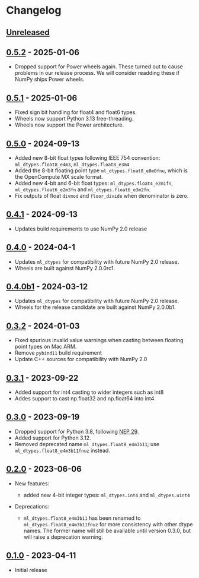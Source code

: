 # Changelog

<!--

Changelog follow the https://keepachangelog.com/ standard (at least the headers)

This allow to:

* auto-parsing release notes during the automated releases from github-action:
  https://github.com/marketplace/actions/pypi-github-auto-release
* Have clickable headers in the rendered markdown

To release a new version (e.g. from `1.0.0` -> `2.0.0`):

* Create a new `# [2.0.0] - YYYY-MM-DD` header and add the current
  `[Unreleased]` notes.
* At the end of the file:
  * Define the new link url:
  `[2.0.0]: https://github.com/jax-ml/ml_dtypes/compare/v1.0.0...v2.0.0`
  * Update the `[Unreleased]` url: `v1.0.0...HEAD` -> `v2.0.0...HEAD`

-->

## [Unreleased]

## [0.5.2] - 2025-01-06

 * Dropped support for Power wheels again. These turned out to cause problems in
   our release process. We will consider readding these if NumPy ships Power
   wheels.

## [0.5.1] - 2025-01-06

 * Fixed sign bit handling for float4 and float6 types.
 * Wheels now support Python 3.13 free-threading.
 * Wheels now support the Power architecture.

## [0.5.0] - 2024-09-13

* Added new 8-bit float types following IEEE 754 convention:
  `ml_dtypes.float8_e4m3`, `ml_dtypes.float8_e3m4`
* Added the 8-bit floating point type `ml_dtypes.float8_e8m0fnu`, which is the
  OpenCompute MX scale format.
* Added new 4-bit and 6-bit float types:
  `ml_dtypes.float4_e2m1fn`, `ml_dtypes.float6_e2m3fn` and `ml_dtypes.float6_e3m2fn`.
* Fix outputs of float `divmod` and `floor_divide` when denominator is zero.

## [0.4.1] - 2024-09-13

* Updates build requirements to use NumPy 2.0 release

## [0.4.0] - 2024-04-1

* Updates `ml_dtypes` for compatibility with future NumPy 2.0 release.
* Wheels are built against NumPy 2.0.0rc1.

## [0.4.0b1] - 2024-03-12

* Updates `ml_dtypes` for compatibility with future NumPy 2.0 release.
* Wheels for the release candidate are built against NumPy 2.0.0b1.

## [0.3.2] - 2024-01-03

* Fixed spurious invalid value warnings when casting between floating point
  types on Mac ARM.
* Remove `pybind11` build requirement
* Update C++ sources for compatibility with NumPy 2.0

## [0.3.1] - 2023-09-22

* Added support for int4 casting to wider integers such as int8
* Addes support to cast np.float32 and np.float64 into int4

## [0.3.0] - 2023-09-19

* Dropped support for Python 3.8, following [NEP 29].
* Added support for Python 3.12.
* Removed deprecated name `ml_dtypes.float8_e4m3b11`;
  use `ml_dtypes.float8_e4m3b11fnuz` instead.

## [0.2.0] - 2023-06-06

* New features:
  * added new 4-bit integer types: `ml_dtypes.int4` and `ml_dtypes.uint4`

* Deprecations:
  * `ml_dtypes.float8_e4m3b11` has been renamed to `ml_dtypes.float8_e4m3b11fnuz` for more
    consistency with other dtype names. The former name will still be available until
    version 0.3.0, but will raise a deprecation warning.

## [0.1.0] - 2023-04-11

* Initial release

[Unreleased]: https://github.com/jax-ml/ml_dtypes/compare/v0.5.1...HEAD
[0.5.2]: https://github.com/jax-ml/ml_dtypes/compare/v0.5.1....v0.5.2
[0.5.1]: https://github.com/jax-ml/ml_dtypes/compare/v0.5.0....v0.5.1
[0.5.0]: https://github.com/jax-ml/ml_dtypes/compare/v0.4.0....v0.5.0
[0.4.1]: https://github.com/jax-ml/ml_dtypes/compare/v0.4.0....v0.4.1
[0.4.0]: https://github.com/jax-ml/ml_dtypes/compare/v0.4.0b1....v0.4.0
[0.4.0b1]: https://github.com/jax-ml/ml_dtypes/compare/v0.3.2...v0.4.0b1
[0.3.2]: https://github.com/jax-ml/ml_dtypes/compare/v0.3.1...v0.3.2
[0.3.1]: https://github.com/jax-ml/ml_dtypes/compare/v0.3.0...v0.3.1
[0.3.0]: https://github.com/jax-ml/ml_dtypes/compare/v0.2.0...v0.3.0
[0.2.0]: https://github.com/jax-ml/ml_dtypes/compare/v0.1.0...v0.2.0
[0.1.0]: https://github.com/jax-ml/ml_dtypes/releases/tag/v0.1.0
[NEP 29]: https://numpy.org/neps/nep-0029-deprecation_policy.html
